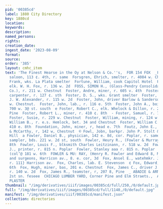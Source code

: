 ```yaml
---
pid: '00385cd'
label: 1880 City Directory
key: 1880cd
location: 
keywords: 
description: 
named_persons: 
rights: 
creation_date: 
ingest_date: '2023-08-09'
format: 
source: 
order: '385'
layout: cmhc_item
text: 'The Finest Hearse in the Oy at Nelson & Co.''s,  FOR 154 FOX  _Forsback, John,
  saloon, 113 ¢. 4th, r. same  Forsgren, Ehrich, smelter, r. 4084 w. Chestnut  Fortune,
  Frank, wks. La Plata smelter  Fortune, William, cook Capitol Hotel  Foss, Edward,
  elk. W. H. Fox, r. 136 w. 2d  FOSS, SIMON H., (Glass-Pendry Consolidated Mining
  Co.), r. 211 w. Chestnut  Foster, Andre, miner, r. 605 v. 4th  Foster, Arthur B.,
  carpenter, r. 127 ¢. sth  Foster, D. S., wks. Grant smelter  Foster, John, barkpr.
  J. W. Alexander, r. 115 w. 2d  Foster, John, driver Barlow & Sanderson, r. 207,
  w. Chestnut.  Foster, John, lab., r. 116 e. 5th  Foster, John A., boilermkr., r.
  700 w. 3@ st. south  e Foster, Robert C., elk. Whelock & Dillon, r. 2d ne. cor.
  Pine  Foster, Robert L., miner, r. 410 ¢. 8th  - Foster, Samuel, r. 706 e. 7th  E4
  Foster, Susie, r. 229 w. Chestnut  Foster, William, mining, r. 124 w. 3d  Foster,
  William B., r. e.s. Hemlock, bet. 34 and Chestnut  Foster, William C., miner, r.
  410 e. 8th  Foundation, John, miner, r, head e. 7th  Foutz, John E., clk. Manville
  & McCarthy, r, 142 w, Chestnut  © Fowl, Jobn, barkpr. John P. Stolt & Co., r. Carbonate
  Hill  a Fowler, Daniel B., physician, 142 e. 8d, cor. Poplar, r. same  Fowler, Frank,
  sampler, bds. 221 w. 2d st, south  Fowler, Heury R., (Fowler & Murray), r. 120 e.
  8th  Fowler, Louis F., blksmith Charles Leitzinann, r. 518 w. 2d  Fowler, Louis
  J., printer, r. 815 n. Poplar  Fowler, Stanley aaa r. 815 n. Poplar  Fowler, —,
  (col’@ 181 w. 6th  FOWLER & MU: RAY, (Henry R. Fowler and Edward 8, Murray), physicians
  and surgeons, Harricon av., 8. e. cor, 3d  Fox, Ansel E., watehmkr. Joslin & Park,
  r. 111} Harrison av.  Fox, Charles, lab. E. Stevenson  ¢ Fox, Edward, r. 720 e.
  6th  Fox, Hugh, miner, bas, 201 e. Chestnut  Fox, James C., driver J. M. Fox & Co.,
  r. 140 w. 2d  Fox, James R., teamster, r, 207 8, Pine  _ ABADIE & ARNOLDS, ™:32%
  2st sn. feseee  CHICAGO LUMBER YARD, Corner Pine and Elm Straets.,  Al  EN     AN.  HAIR,
  PLASTER          '
thumbnail: "/img/derivatives/iiif/images/00385cd/full/250,/0/default.jpg"
full: "/img/derivatives/iiif/images/00385cd/full/1140,/0/default.jpg"
manifest: "/img/derivatives/iiif/00385cd/manifest.json"
collection: directories
---
```

